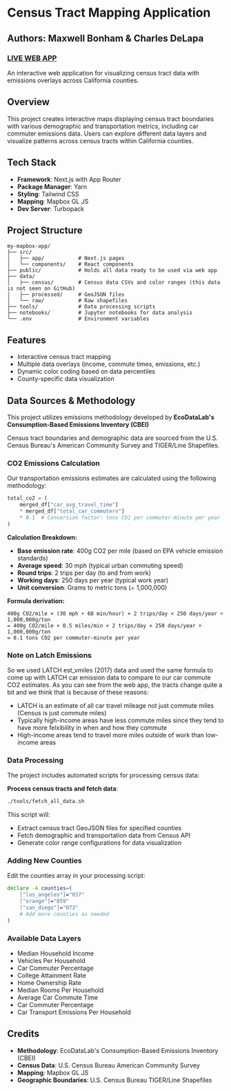 # Census Tract Mapping Application
## Authors: Maxwell Bonham & Charles DeLapa
### [LIVE WEB APP](https://emissions-dashboard-chi.vercel.app/)
An interactive web application for visualizing census tract data with emissions overlays across California counties.

## Overview

This project creates interactive maps displaying census tract boundaries with various demographic and transportation metrics, including car commuter emissions data. Users can explore different data layers and visualize patterns across census tracts within California counties.

## Tech Stack

- **Framework**: Next.js with App Router
- **Package Manager**: Yarn
- **Styling**: Tailwind CSS
- **Mapping**: Mapbox GL JS
- **Dev Server**: Turbopack 

## Project Structure

```
my-mapbox-app/
├── src/
│   ├── app/           # Next.js pages
│   └── components/    # React components
├── public/            # Holds all data ready to be used via web app
├── data/            
│   ├── census/        # Census data CSVs and color ranges (this data is not seen on GitHub)
│   ├── processed/     # GeoJSON files
│   └── raw/           # Raw shapefiles
├── tools/             # Data processing scripts
├── notebooks/         # Jupyter notebooks for data analysis
└── .env               # Environment variables
```

## Features

- Interactive census tract mapping
- Multiple data overlays (income, commute times, emissions, etc.)
- Dynamic color coding based on data percentiles
- County-specific data visualization

## Data Sources & Methodology 

This project utilizes emissions methodology developed by **EcoDataLab's Consumption-Based Emissions Inventory (CBEI)**

Census tract boundaries and demographic data are sourced from the U.S. Census Bureau's American Community Survey and TIGER/Line Shapefiles.

### CO2 Emissions Calculation

Our transportation emissions estimates are calculated using the following methodology:

```python
total_co2 = (
    merged_df["car_avg_travel_time"] 
    * merged_df["total_car_commuters"] 
    * 0.1  # Conversion factor: tons CO2 per commuter-minute per year
)
```

**Calculation Breakdown:**
- **Base emission rate**: 400g CO2 per mile (based on EPA vehicle emission standards)
- **Average speed**: 30 mph (typical urban commuting speed)
- **Round trips**: 2 trips per day (to and from work)
- **Working days**: 250 days per year (typical work year)
- **Unit conversion**: Grams to metric tons (÷ 1,000,000)

**Formula derivation:**
```
400g CO2/mile × (30 mph ÷ 60 min/hour) × 2 trips/day × 250 days/year ÷ 1,000,000g/ton
= 400g CO2/mile × 0.5 miles/min × 2 trips/day × 250 days/year ÷ 1,000,000g/ton  
= 0.1 tons CO2 per commuter-minute per year
```

### Note on Latch Emissions
So we used LATCH est_vmiles (2017) data and used the same formula to come up with LATCH car emission data
to compare to our car commute CO2 estimates. As you can see from the web app, the tracts change
quite a bit and we think that is because of these reasons:
- LATCH is an estimate of all car travel mileage not just commute miles (Census is just commute miles)
- Typically high-income areas have less commute miles since they tend to have more felxibility in when and how they commute
- High-income areas tend to travel more miles outside of work than low-income areas



### Data Processing

The project includes automated scripts for processing census data:

**Process census tracts and fetch data**:
```bash
./tools/fetch_all_data.sh
```

This script will:
- Extract census tract GeoJSON files for specified counties
- Fetch demographic and transportation data from Census API
- Generate color range configurations for data visualization

### Adding New Counties

Edit the counties array in your processing script:
```bash
declare -A counties=(
    ["los_angeles"]="037"
    ["orange"]="059"
    ["san_diego"]="073"
    # Add more counties as needed
)
```

### Available Data Layers

- Median Household Income
- Vehicles Per Household
- Car Commuter Percentage
- College Attainment Rate
- Home Ownership Rate
- Median Rooms Per Household
- Average Car Commute Time
- Car Commuter Percentage 
- Car Transport Emissions Per Household

## Credits

- **Methodology**: EcoDataLab's Consumption-Based Emissions Inventory (CBEI)
- **Census Data**: U.S. Census Bureau American Community Survey
- **Mapping**: Mapbox GL JS
- **Geographic Boundaries**: U.S. Census Bureau TIGER/Line Shapefiles
